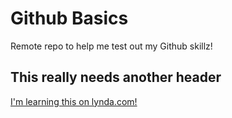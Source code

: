 Github Basics
=============
Remote repo to help me test out my Github skillz!

## This really needs another header

[I'm learning this on lynda.com!](http://www.lynda.com)
